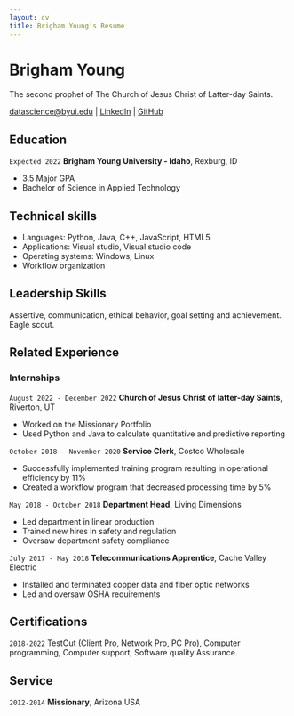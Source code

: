 ```yaml
---
layout: cv
title: Brigham Young's Resume
---
```


# Brigham Young

The second prophet of The Church of Jesus Christ of Latter-day Saints.

<div id="webaddress">
<a href="atpehrson@byu.edu">datascience@byui.edu</a>
<!-- | <a href="https://byuidatascience.github.io/development.html">Data Science Program</a> -->
| <a href="https://www.linkedin.com/public-profile/settings?trk=d_flagship3_profile_self_view_public_profile">LinkedIn</a>
| <a href="https://github.com/byuids-resumes">GitHub</a>
</div>

<!-- https://www.monique.tech/the-art-of-markdown -->

## Education

`Expected 2022`
**Brigham Young University - Idaho**, Rexburg, ID

- 3.5 Major GPA
- Bachelor of Science in Applied Technology

## Technical skills

- Languages: Python, Java, C++, JavaScript, HTML5
- Applications: Visual studio, Visual studio code
- Operating systems: Windows, Linux
- Workflow organization

## Leadership Skills

Assertive, communication, ethical behavior, goal setting and achievement. Eagle scout.

## Related Experience

### Internships

`August 2022 - December 2022`
**Church of Jesus Christ of latter-day Saints**, Riverton, UT

- Worked on the Missionary Portfolio
- Used Python and Java to calculate quantitative and predictive reporting

`October 2018 - November 2020`
**Service Clerk**, Costco Wholesale

- Successfully implemented training program resulting in operational efficiency by 11%
- Created a workflow program that decreased processing time by 5%

`May 2018 - October 2018`
**Department Head**, Living Dimensions

- Led department in linear production
- Trained new hires in safety and regulation
- Oversaw department safety compliance

`July 2017 - May 2018`
**Telecommunications Apprentice**, Cache Valley Electric

- Installed and terminated copper data and fiber optic networks
- Led and oversaw OSHA requirements

## Certifications

`2018-2022`
TestOut (Client Pro, Network Pro, PC Pro), Computer programming, Computer support, Software quality Assurance.

## Service

`2012-2014`
**Missionary**, Arizona USA

<!-- ### Footer

Last updated: May 2013 -->

